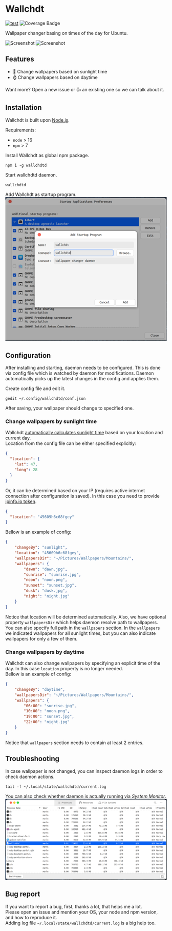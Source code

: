# Wallchdt

[![test](https://github.com/marinrusu1997/wallchdtd/actions/workflows/test.yml/badge.svg?branch=master&event=push)](https://github.com/marinrusu1997/wallchdtd/actions/workflows/test.yml)
![Coverage Badge](https://img.shields.io/endpoint?url=https://gist.githubusercontent.com/marinrusu1997/a93ecfc7812e6129b084b54835c8bee6/raw/6cd2c19d9734960e0dbe7ee9c8268211bde8128b/wallchdtd__heads_master.json)

Wallpaper changer basing on times of the day for Ubuntu.

![Screenshot](img/night.png)
![Screenshot](img/noon.png)

## Features

- 🌄 Change wallpapers based on sunlight time
- ⌚ Change wallpapers based on daytime

Want more? Open a new issue or 👍 an existing one so we can talk about it.

## Installation

Wallchdt is built upon [Node.js](https://nodejs.org/en/).

Requirements:

- `node` > 16
- `npm` > 7

Install Wallchdt as global npm package.
```shell
npm i -g wallchdtd
```
Start wallchdtd daemon.
```shell
wallchdtd
```
Add Wallchdt as startup program.
![Screenshot](img/startup.png)

## Configuration
After installing and starting, daemon needs to be configured.
This is done via config file which is watched by daemon for modifications.
Daemon automatically picks up the latest changes in the config and applies them. <br/>

Create config file and edit it.
```shell
gedit ~/.config/wallchdtd/conf.json
```
After saving, your wallpaper should change to specified one.

### Change wallpapers by sunlight time
Wallchdt [automatically calculates sunlight time](https://www.npmjs.com/package/suncalc)
based on your location and current day. <br/> 
Location from the config file can be either specified explicitly:
```json
{
  "location": {
    "lat": 47,
    "long": 28
  }
}
```
Or, it can be determined based on your IP (requires active internet connection after configuration is saved).
In this case you need to provide [ipinfo.io token](https://ipinfo.io/account/token).
```json
{
  "location": "45609h6c68fgey"
}
```
Bellow is an example of config:
```json
{
    "changeBy": "sunlight",
    "location": "45609h6c68fgey",
    "wallpapersDir": "~/Pictures/Wallpapers/Mountains/",
    "wallpapers": {
        "dawn": "dawn.jpg",
        "sunrise": "sunrise.jpg",
        "noon": "noon.png",
        "sunset": "sunset.jpg",
        "dusk": "dusk.jpg",
        "night": "night.jpg"
    }
}
```
Notice that location will be determined automatically.
Also, we have optional property `wallpapersDir` which helps daemon resolve path to wallpapers.
You can also specify full path in the `wallpapers` section.
In the `wallpapers` we indicated wallpapers for all sunlight times, but you can also indicate wallpapers for only a few of them. 

### Change wallpapers by daytime
Wallchdt can also change wallpapers by specifying an explicit time of the day.
In this case `location` property is no longer needed. <br/>
Bellow is an example of config:
```json
{
    "changeBy": "daytime",
    "wallpapersDir": "~/Pictures/Wallpapers/Mountains/",
    "wallpapers": {
        "06:00": "sunrise.jpg",
        "10:00": "noon.png",
        "19:00": "sunset.jpg",
        "22:00": "night.jpg"
    }
}
```
Notice that `wallpapers` section needs to contain at least 2 entries.

## Troubleshooting

In case wallpaper is not changed, you can inspect daemon logs in order to check daemon actions.
```shell
tail -f ~/.local/state/wallchdtd/current.log
```
You can also check whether daemon is actually running via *System Monitor*.
![Screenshot](img/monitor.png)

## Bug report

If you want to report a bug, first, thanks a lot, that helps me a lot. <br/>
Please open an issue and mention your OS, your node and npm version, and how to reproduce it. <br/>
Adding log file `~/.local/state/wallchdtd/current.log` is a big help too.